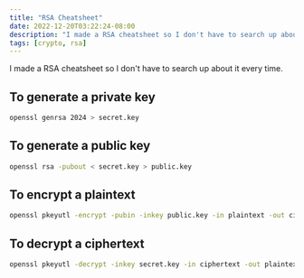 ```yaml
---
title: "RSA Cheatsheet"
date: 2022-12-20T03:22:24-08:00
description: "I made a RSA cheatsheet so I don't have to search up about it every time."
tags: [crypto, rsa]
---
```


I made a RSA cheatsheet so I don't have to search up about it every time.

## To generate a private key

```bash
openssl genrsa 2024 > secret.key
```

## To generate a public key

```bash
openssl rsa -pubout < secret.key > public.key
```

## To encrypt a plaintext

```bash
openssl pkeyutl -encrypt -pubin -inkey public.key -in plaintext -out ciphertext
```

## To decrypt a ciphertext

```bash
openssl pkeyutl -decrypt -inkey secret.key -in ciphertext -out plaintext
```


